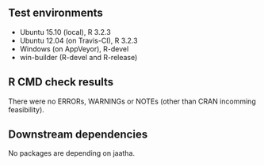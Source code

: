 ## Test environments
* Ubuntu 15.10 (local), R 3.2.3
* Ubuntu 12.04 (on Travis-CI), R 3.2.3
* Windows (on AppVeyor), R-devel
* win-builder (R-devel and R-release)

## R CMD check results
There were no ERRORs, WARNINGs or NOTEs (other than CRAN incomming feasibility).

## Downstream dependencies
No packages are depending on jaatha.